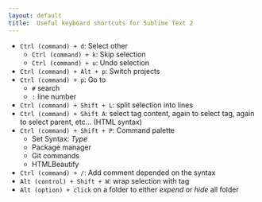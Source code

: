 ```yaml
---
layout: default
title:  Useful keyboard shortcuts for Sublime Text 2
---
```


* `Ctrl (command) + d`: Select other
  - `Ctrl (command) + k`: Skip selection
  - `Ctrl (command) + u`: Undo selection
* `Ctrl (command) + Alt + p`: Switch projects
* `Ctrl (command) + p`: Go to
  - `#` search
  - `:` line number
* `Ctrl (command) + Shift + L`: split selection into lines
* `Ctrl (command) + Shift A`: select tag content, again to select tag, again to select parent, etc... (HTML syntax)
* `Ctrl (command) + Shift + P`: Command palette
  - Set Syntax: _Type_
  - Package manager
  - Git commands
  - HTMLBeautify
* `Ctrl (command) + /`: Add comment depended on the syntax
* `Alt (control) + Shift + W`: wrap selection with tag
* `Alt (option) + click` on a folder to either *expend* or *hide* all folder